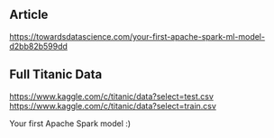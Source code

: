 ## Article ##

https://towardsdatascience.com/your-first-apache-spark-ml-model-d2bb82b599dd

## Full Titanic Data

https://www.kaggle.com/c/titanic/data?select=test.csv
https://www.kaggle.com/c/titanic/data?select=train.csv

Your first Apache Spark model :)
